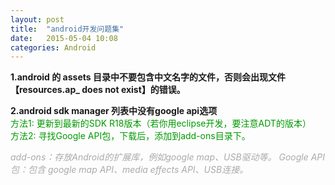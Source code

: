 ```yaml
---
layout: post
title:  "android开发问题集"
date:   2015-05-04 10:08
categories: Android
---
```

**1.android 的 assets 目录中不要包含中文名字的文件，否则会出现文件【resources.ap_ does not exist】的错误。**

**2.android sdk manager 列表中没有google api选项**  
<font color='#009900'>
方法1: 更新到最新的SDK R18版本（若你用eclipse开发，要注意ADT的版本）  
方法2: 寻找Google API包，下载后，添加到add-ons目录下。  
</font>

<font color='#AAAAAA'>
<i>
add-ons：存放Android的扩展库，例如google map、USB驱动等。  
Google API包：包含 google map API、media effects API、USB连接。
</i>
</font>  